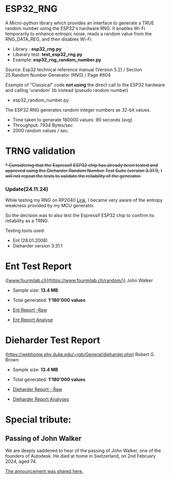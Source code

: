 # ESP32_RNG

A Micro-python library which provides an interface to generate a TRUE random number using the ESP32's hardware RNG. 
It enables Wi-Fi temporarily to enhance entropic noise, reads a random value from the RNG_DATA_REG, and then disables Wi-Fi.

* Library :            **esp32_rng.py**
* Libarary test:       **test_esp32_rng.py**
* Example:             **esp32_rng_random_number.py**

Source:  Esp32 technical reference manual (Version 5.2) / Section 25.Random Number Generator (RNG) / Page #604


Example of "Classical" code **not using** the direct call to the ESP32 hardware and calling 'urandom' lib instead (pseudo random number)
* esp32_random_number.py

The ESP32 RNG generates random integer numbers as 32-bit values.

- Time taken to generate 180000 values: 90 seconds (avg)
- Throughput: 7934  Bytes/sec
- 2000 random values / sec.

# TRNG validation
~~* Considering that the Espressif ESP32 chip has already been tested and approved using the Dieharder Random Number Test Suite (version 3.31.1),~~
~~I will not repeat the tests to validate the reliability of the generator.~~
### Update(24.11.24)

While testing my RNG on RP2040 [Link](https://github.com/MicroControleurMonde/RP2040-RNG), I became very aware of the entropy weakness provided by my MCU generator. 

So the decision was to also test the Espressif ESP32 chip to confirm its reliability as a TRNG.

Testing tools used:

* Ent (28.01.2008)
* Dieharder version 3.31.1

# Ent Test Report 
  ([www.fourmilab.ch](https://www.fourmilab.ch/random/)) John Walker
- Sample size: **13.4 MB**
- Total generated: **1'180'000 values**

- [Ent Report -Raw](https://github.com/MicroControleurMonde/ESP32_RNG/blob/main/Reports/Ent_Report_ESP32.txt)
- [Ent Report Analyse](https://github.com/MicroControleurMonde/ESP32_RNG/blob/main/Reports/Ent_Report_Analyse.md)

# Dieharder Test Report
(https://webhome.phy.duke.edu/~rgb/General/dieharder.php) Robert G. Brown

- Sample size: **13.4 MB**
- Total generated: **1'180'000 values**

- [Dieharder Report - Raw](https://github.com/MicroControleurMonde/ESP32_RNG/blob/main/Reports/DieHard_Tests_esp32%20%232.txt)
- [Dieharder Report Analyses](https://github.com/MicroControleurMonde/ESP32_RNG/blob/main/Reports/DieHard_Tests_Analyses.md)

  
  
# Special tribute:

## Passing of John Walker

We are deeply saddened to hear of the passing of John Walker, one of the founders of Autodesk. He died at home in Switzerland, on 2nd February 2024, aged 74.

[The announcement was shared here.](https://www.engineering.com/a-cad-legend-passes-autodesk-founder-john-walker-1949-to-2024/)
